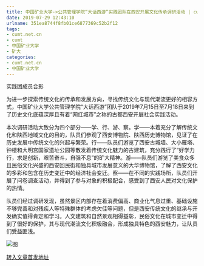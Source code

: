 ```yaml
---
title: 中国矿业大学->公共管理学院“大话西游”实践团队在西安开展文化传承调研活动 | cumt.net.cn
date: 2019-07-29 12:43:10
urlname: 351ea8744f8fb01ce6877369c52b2f12
tags: 
- cumt.net.cn
- cumt
- 中国矿业大学
- 矿大
categories:
- cumt.net.cn
- 中国矿业大学
---
```



实践团成员合影

为进一步探索传统文化的传承和发展方向，寻找传统文化与现代潮流更好的相容方式，中国矿业大学公共管理学院“大话西游”团队于2019年7月15日至7月18日来到了历史文化底蕴深厚且有着“网红城市”之称的古都西安开展社会实践活动。

本次调研活动大致分为四个部分——学、行、游、察。学——本着充分了解传统文化和陕西地域文化的目的，队员们参观了西安博物院、陕西历史博物馆，见证了在历史发展中传统文化的兴起与繁荣。行——队员们游览了西安古城墙、大小雁塔、钟楼和大明宫国家遗址公园等散发着传统文化魅力的古建筑，充分践行了“好学力行，求是创新，艰苦奋斗，自强不息”的矿大精神。游——队员们游览了美食众多且民俗文化兴盛的西安回民街和独具城市发展意义的大华博物馆，了解了西安文化的多彩和包含在历史变迁中的经济社会变迁。察——在不同的实践场所，队员们开展了问卷调查活动，并得到了参与对象的积极配合，感受到了西安人民对文化保护的热情。

队员们经过调研发现，虽然景区内部存在着消费偏高、商业化气息过重、基础设施不够完善和对残疾人等特殊群体的考虑欠佳等问题，但是西安传统文化的继承与开发确实值得肯定和学习。人文建筑和自然景观相得益彰，民俗文化在城市变迁中得到了很好的保护，其与现代潮流文化积极融合，形成独具特色的西安魅力，让队员们受益匪浅。



![图](http://xwzx.cumt.edu.cn/_upload/article/images/c4/53/06ea03664dd2b3bf5fcb27be8bd9/11c61c4c-fa4c-4a41-93e1-094e9d15dec4.jpg)

[转入文章首发地址](http://xwzx.cumt.edu.cn/27/7d/c523a534397/page.htm)
